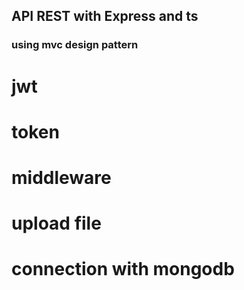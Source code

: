 ## API REST with Express and ts

### using mvc design pattern

# jwt
# token
# middleware
# upload file
# connection with  mongodb